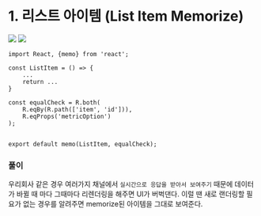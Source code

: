 # 1. 리스트 아이템 (List Item Memorize)

![](./app.gif)
![](./app2.gif)

```
import React, {memo} from 'react';

const ListItem = () => {
    ...
    return ...
}

const equalCheck = R.both(
    R.eqBy(R.path(['item', 'id'])), 
    R.eqProps('metricOption')
);


export default memo(ListItem, equalCheck);
```

### 풀이
우리회사 같은 경우 여러가지 채널에서 `실시간으로 응답을 받아서 보여주기` 때문에 데이터가 바뀔 때 마다 그때마다 리렌더링을 해주면 UI가 버벅댄다. 이럴 땐 새로 랜더링할 필요가 없는 경우를 알려주면 memorize된 아이템을 그대로 보여준다.

